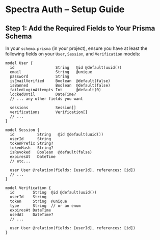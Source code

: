 # Spectra Auth – Setup Guide

## Step 1: Add the Required Fields to Your Prisma Schema

In your `schema.prisma` (in your project), ensure you have at least the following fields on your `User`, `Session`, and `Verification` models:

```prisma
model User {
  id                  String   @id @default(uuid())
  email               String   @unique
  password            String
  isEmailVerified     Boolean  @default(false)
  isBanned            Boolean  @default(false)
  failedLoginAttempts Int      @default(0)
  lockedUntil         DateTime?
  // ... any other fields you want

  sessions            Session[]
  verifications       Verification[]
  // ...
}

model Session {
  id          String   @id @default(uuid())
  userId      String
  tokenPrefix String?
  tokenHash   String?
  isRevoked   Boolean  @default(false)
  expiresAt   DateTime
  // etc...

  user User @relation(fields: [userId], references: [id])
  // ...
}

model Verification {
  id        String  @id @default(uuid())
  userId    String
  token     String  @unique
  type      String  // or an enum
  expiresAt DateTime
  usedAt    DateTime?
  // ...
  
  user User @relation(fields: [userId], references: [id])
}
```
